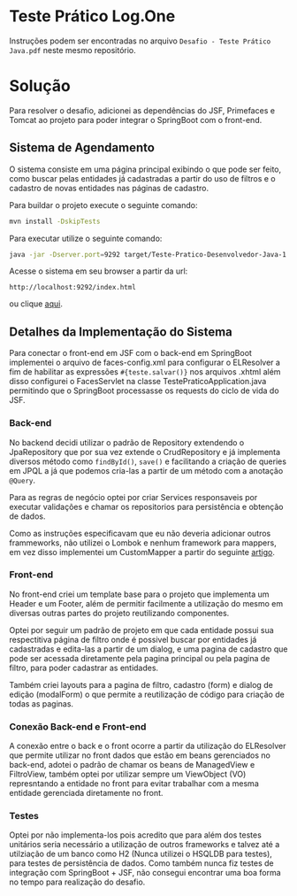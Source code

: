 # Teste Prático Log.One

Instruções podem ser encontradas no arquivo ```Desafio - Teste Prático Java.pdf``` neste mesmo repositório.

# Solução

Para resolver o desafio, adicionei as dependências do JSF, Primefaces e Tomcat ao projeto para poder integrar o SpringBoot com o front-end.

## Sistema de Agendamento

O sistema consiste em uma página principal exibindo o que pode ser feito, como buscar pelas entidades já cadastradas a partir do uso de filtros e o cadastro de novas entidades nas páginas de cadastro.

Para buildar o projeto execute o seguinte comando:
``` bash 
mvn install -DskipTests
```

Para executar utilize o seguinte comando:
``` bash 
java -jar -Dserver.port=9292 target/Teste-Pratico-Desenvolvedor-Java-1.0.0.war
```

Acesse o sistema em seu browser a partir da url:
```url
http://localhost:9292/index.html
```
ou clique [aqui](http://localhost:9292/index.html).

## Detalhes da Implementação do Sistema
Para conectar o front-end em JSF com o back-end em SpringBoot implementei o arquivo de faces-config.xml para configurar o ELResolver a fim de habilitar as expressões ```#{teste.salvar()}``` 
nos arquivos .xhtml além disso configurei o FacesServlet na classe TestePraticoApplication.java permitindo que o SpringBoot processasse os requests do ciclo de vida do JSF.

### Back-end

No backend decidi utilizar o padrão de Repository extendendo o JpaRepository que por sua vez extende o CrudRepository e já implementa diversos método como ```findById()```, ```save()``` 
e facilitando a criação de queries em JPQL a já que podemos cria-las a partir de um método com a anotação ```@Query```.

Para as regras de negócio optei por criar Services responsaveis por executar validações e chamar os repositorios para persistência e obtenção de dados.

Como as instruções especificavam que eu não deveria adicionar outros frammeworks, não utilizei o Lombok e nenhum framework para mappers, em vez disso implementei
um CustomMapper a partir do seguinte [artigo](https://medium.com/@halillbaydar/custom-class-mapper-in-java-9f78258c00).

### Front-end

No front-end criei um template base para o projeto que implementa um Header e um Footer, além de permitir facilmente a utilização do mesmo em diversas outras partes do projeto reutilizando componentes.

Optei por seguir um padrão de projeto em que cada entidade possui sua respectitiva página de filtro onde é possivel buscar por entidades já cadastradas e edita-las a partir de um dialog,
e uma pagina de cadastro que pode ser acessada diretamente pela pagina principal ou pela pagina de filtro, para poder cadastrar as entidades.

Também criei layouts para a pagina de filtro, cadastro (form) e dialog de edição (modalForm) o que permite a reutilização de código para criação de todas as paginas.

### Conexão Back-end e Front-end

A conexão entre o back e o front ocorre a partir da utilização do ELResolver que permite utilizar no front dados que estão em beans gerenciados no back-end,
adotei o padrão de chamar os beans de ManagedView e FiltroView, também optei por utilizar sempre um ViewObject (VO) represntando a entidade no front para evitar
trabalhar com a mesma entidade gerenciada diretamente no front.

### Testes

Optei por não implementa-los pois acredito que para além dos testes unitários seria necessário a utilização de outros frameworks e talvez até a utilziação de um banco como H2 (Nunca utilizei o HSQLDB para testes),
para testes de persistência de dados. Como também nunca fiz testes de integração com SpringBoot + JSF, não consegui encontrar uma boa forma no tempo para realização do desafio.
